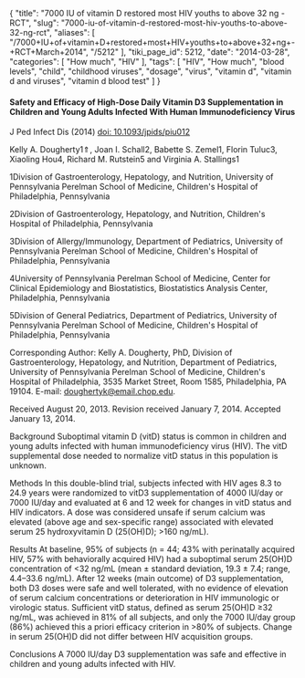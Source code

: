{
    "title": "7000 IU of vitamin D restored most HIV youths to above 32 ng - RCT",
    "slug": "7000-iu-of-vitamin-d-restored-most-hiv-youths-to-above-32-ng-rct",
    "aliases": [
        "/7000+IU+of+vitamin+D+restored+most+HIV+youths+to+above+32+ng+-+RCT+March+2014",
        "/5212"
    ],
    "tiki_page_id": 5212,
    "date": "2014-03-28",
    "categories": [
        "How much",
        "HIV"
    ],
    "tags": [
        "HIV",
        "How much",
        "blood levels",
        "child",
        "childhood viruses",
        "dosage",
        "virus",
        "vitamin d",
        "vitamin d and viruses",
        "vitamin d blood test"
    ]
}


#### Safety and Efficacy of High-Dose Daily Vitamin D3 Supplementation in Children and Young Adults Infected With Human Immunodeficiency Virus

J Ped Infect Dis (2014) [doi: 10.1093/jpids/piu012](https://doi.org/10.1093/jpids/piu012) 

Kelly A. Dougherty1⇑, Joan I. Schall2, Babette S. Zemel1, Florin Tuluc3, Xiaoling Hou4, Richard M. Rutstein5 and Virginia A. Stallings1

1Division of Gastroenterology, Hepatology, and Nutrition, University of Pennsylvania Perelman School of Medicine, Children's Hospital of Philadelphia, Pennsylvania

2Division of Gastroenterology, Hepatology, and Nutrition, Children's Hospital of Philadelphia, Pennsylvania

3Division of Allergy/Immunology, Department of Pediatrics, University of Pennsylvania Perelman School of Medicine, Children's Hospital of Philadelphia, Pennsylvania

4University of Pennsylvania Perelman School of Medicine, Center for Clinical Epidemiology and Biostatistics, Biostatistics Analysis Center, Philadelphia, Pennsylvania

5Division of General Pediatrics, Department of Pediatrics, University of Pennsylvania Perelman School of Medicine, Children's Hospital of Philadelphia, Pennsylvania

Corresponding Author: Kelly A. Dougherty, PhD, Division of Gastroenterology, Hepatology, and Nutrition, Department of Pediatrics, University of Pennsylvania Perelman School of Medicine, Children's Hospital of Philadelphia, 3535 Market Street, Room 1585, Philadelphia, PA 19104. E-mail: doughertyk@email.chop.edu.

Received August 20, 2013. Revision received January 7, 2014. Accepted January 13, 2014.

Background Suboptimal vitamin D (vitD) status is common in children and young adults infected with human immunodeficiency virus (HIV). The vitD supplemental dose needed to normalize vitD status in this population is unknown.

Methods In this double-blind trial, subjects infected with HIV ages 8.3 to 24.9 years were randomized to vitD3 supplementation of 4000 IU/day or 7000 IU/day and evaluated at 6 and 12 week for changes in vitD status and HIV indicators. A dose was considered unsafe if serum calcium was elevated (above age and sex-specific range) associated with elevated serum 25 hydroxyvitamin D (25(OH)D); >160 ng/mL).

Results At baseline, 95% of subjects (n = 44; 43% with perinatally acquired HIV, 57% with behaviorally acquired HIV) had a suboptimal serum 25(OH)D concentration of <32 ng/mL (mean ± standard deviation, 19.3 ± 7.4; range, 4.4–33.6 ng/mL). After 12 weeks (main outcome) of D3 supplementation, both D3 doses were safe and well tolerated, with no evidence of elevation of serum calcium concentrations or deterioration in HIV immunologic or virologic status. Sufficient vitD status, defined as serum 25(OH)D ≥32 ng/mL, was achieved in 81% of all subjects, and only the 7000 IU/day group (86%) achieved this a priori efficacy criterion in >80% of subjects. Change in serum 25(OH)D did not differ between HIV acquisition groups.

Conclusions A 7000 IU/day D3 supplementation was safe and effective in children and young adults infected with HIV.